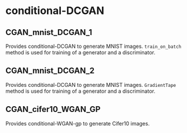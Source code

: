 # conditional-DCGAN
## CGAN_mnist_DCGAN_1
Provides conditional-DCGAN to generate MNIST images. `train_on_batch` method is used for training of a generator and a discriminator. 
## CGAN_mnist_DCGAN_2
Provides conditional-DCGAN to generate MNIST images. `GradientTape` method is used for training of a generator and a discriminator. 
## CGAN_cifer10_WGAN_GP
Provides conditional-WGAN-gp to generate Cifer10 images.
